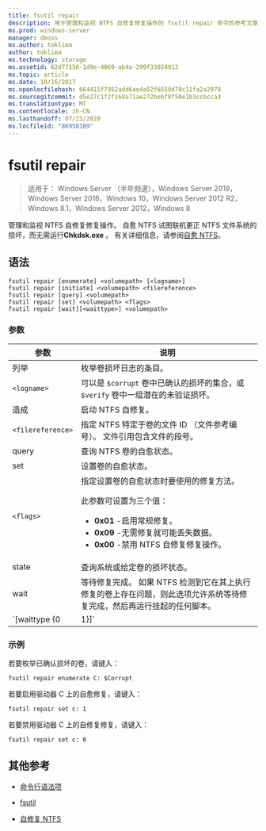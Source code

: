 ```yaml
---
title: fsutil repair
description: 用于管理和监视 NTFS 自修复修复操作的 fsutil repair 命令的参考文章。
ms.prod: windows-server
manager: dmoss
ms.author: toklima
author: toklima
ms.technology: storage
ms.assetid: 62d77150-1d9e-4069-ab4a-299f33024912
ms.topic: article
ms.date: 10/16/2017
ms.openlocfilehash: 664415f7952add6ae4a52f6550d78c11fa2a2978
ms.sourcegitcommit: d5e27c1f2f168a71ae272bebf8f50e1b3ccbcca3
ms.translationtype: MT
ms.contentlocale: zh-CN
ms.lasthandoff: 07/23/2020
ms.locfileid: "86958189"
---
```

# <a name="fsutil-repair"></a>fsutil repair

> 适用于： Windows Server （半年频道），Windows Server 2019，Windows Server 2016，Windows 10，Windows Server 2012 R2，Windows 8.1，Windows Server 2012，Windows 8

管理和监视 NTFS 自修复修复操作。 自愈 NTFS 试图联机更正 NTFS 文件系统的损坏，而无需运行**Chkdsk.exe** 。 有关详细信息，请参阅[自愈 NTFS](/previous-versions/windows/it-pro/windows-server-2008-r2-and-2008/cc771388(v=ws.10))。

## <a name="syntax"></a>语法

```
fsutil repair [enumerate] <volumepath> [<logname>]
fsutil repair [initiate] <volumepath> <filereference>
fsutil repair [query] <volumepath>
fsutil repair [set] <volumepath> <flags>
fsutil repair [wait][<waittype>] <volumepath>

```

### <a name="parameters"></a>参数

| 参数 | 说明 |
| --------- | ----------- |
| 列举 | 枚举卷损坏日志的条目。 |
| `<logname>` | 可以是 `$corrupt` 卷中已确认的损坏的集合，或 `$verify` 卷中一组潜在的未验证损坏。 |
| 造成 | 启动 NTFS 自修复。 |
| `<filereference>` | 指定 NTFS 特定于卷的文件 ID （文件参考编号）。 文件引用包含文件的段号。 |
| query | 查询 NTFS 卷的自愈状态。 |
| set | 设置卷的自愈状态。 |
| `<flags>` | 指定设置卷的自愈状态时要使用的修复方法。<p>此参数可设置为三个值：<ul><li>**0x01** -启用常规修复。</li><li>**0x09** -无需修复就可能丢失数据。</li><li>**0x00** -禁用 NTFS 自修复修复操作。</li></ul> |
| state | 查询系统或给定卷的损坏状态。 |
| wait | 等待修复完成。 如果 NTFS 检测到它在其上执行修复的卷上存在问题，则此选项允许系统等待修复完成，然后再运行挂起的任何脚本。 |
| `[waittype {0|1}]` | 指示是等待当前修复完成，还是等待所有修复完成。 *Waittype*参数可设置为以下值：<ul><li>**0** -等待所有修复完成。 （默认值）</li><li>**1** -等待当前修复完成。</li></ul> |

### <a name="examples"></a>示例

若要枚举已确认损坏的卷，请键入：

```
fsutil repair enumerate C: $Corrupt
```

若要启用驱动器 C 上的自愈修复，请键入：

```
fsutil repair set c: 1
```

若要禁用驱动器 C 上的自修复修复，请键入：

```
fsutil repair set c: 0
```

## <a name="additional-references"></a>其他参考

- [命令行语法项](command-line-syntax-key.md)

- [fsutil](fsutil.md)

- [自修复 NTFS](/previous-versions/windows/it-pro/windows-server-2008-r2-and-2008/cc771388(v=ws.10))

